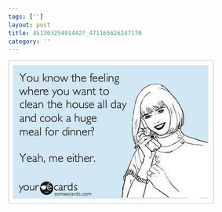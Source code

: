 ```yaml
---
tags: ['']
layout: post
title: 451303254914427_471165626247170
category: ''
---
```

![451303254914427_471165626247170](/uploads/2012-9-27-451303254914427_471165626247170.jpg)
